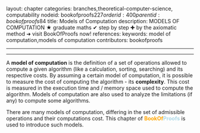 layout: chapter
categories: branches,theoretical-computer-science, computability
nodeid: bookofproofs$227
orderid: 400
parentid: bookofproofs$84
title: Models of Computation
description: MODELS OF COMPUTATION ★ graduate maths ✔ step by step ✚ by the axiomatic method ➜ visit BookOfProofs now!
references: 
keywords: model of computation,models of computation
contributors: bookofproofs

---


---

A **model of computation** is the definition of a set of operations allowed to compute a given algorithm (like a calculation, sorting, searching) and its respective costs. By assuming a certain model of computation, it is possible to measure the cost of computing the algorithm - its **complexity**. This cost is measured in the execution time and / memory space used to compute the algorithm. Models of computation are also used to analyze the limitations (if any) to compute some algorithms.

There are many models of computation, differing in the set of admissible operations and their computations cost. This chapter of <strong><span style='color:orange'>BookOf</span><span style='color:lightblue'>Proofs</span></strong> is used to introduce such models.
